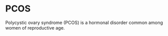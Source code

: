 # PCOS
Polycystic ovary syndrome (PCOS) is a hormonal disorder common among women of reproductive age.
